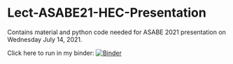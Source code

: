 # Lect-ASABE21-HEC-Presentation

Contains material and python code needed for ASABE 2021 presentation on Wednesday July 14, 2021.

Click here to run in my binder:
[![Binder](https://mybinder.org/badge_logo.svg)](https://mybinder.org/v2/gh/jvkrogmeier/Lect-ASABE21-HEC-Presentation/HEAD)

